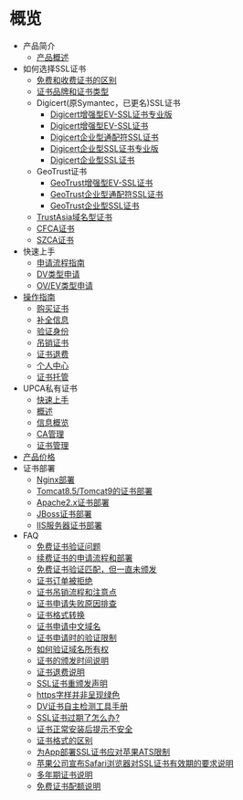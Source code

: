 # 概览


* 产品简介
    * [产品概述](/ussl/concepts/overview)
* 如何选择SSL证书
    * [免费和收费证书的区别](/ussl/process/difference)
    * [证书品牌和证书类型](/ussl/process/brand)
    * Digicert(原Symantec，已更名)SSL证书
        * [Digicert增强型EV-SSL证书专业版](/ussl/process/symantec/evpro)
        * [Digicert增强型EV-SSL证书](/ussl/process/symantec/ev)
        * [Digicert企业型通配符SSL证书](/ussl/process/symantec/ov)
        * [Digicert企业型SSL证书专业版](/ussl/process/symantec/ovpro)
        * [Digicert企业型SSL证书](/ussl/process/symantec/ov2)
    * GeoTrust证书
        * [GeoTrust增强型EV-SSL证书](/ussl/process/geotrust/ev)
        * [GeoTrust企业型通配符SSL证书](/ussl/process/geotrust/ovtong)
        * [GeoTrust企业型SSL证书](/ussl/process/geotrust/ov)
    * [TrustAsia域名型证书](/ussl/process/trustasia)
    * [CFCA证书](/ussl/process/CFCA)
    * [SZCA证书](/ussl/process/SZCA)
* 快速上手
    * [申请流程指南](/ussl/operate/simple)
    * [DV类型申请](/ussl/procedure/dv)
    * [OV/EV类型申请](/ussl/procedure/ovev)
* [操作指南](/ussl/operate)
    * [购买证书](/ussl/operate/buy)
    * [补全信息](/ussl/operate/complete)
    * [验证身份](/ussl/operate/fill)
    * [吊销证书](/ussl/operate/revoke)
    * [证书退费](/ussl/operate/refund)
    * [个人中心](/ussl/operate/grzx)
    * [证书托管](/ussl/operate/upload)
* UPCA私有证书
    * [快速上手](/ussl/upca/ksss)
    * [概述](/ussl/upca/gs)
    * [信息概览](/ussl/upca/xxgl)
    * [CA管理](/ussl/upca/cagl)
    * [证书管理](/ussl/upca/zsgl)
* [产品价格](/ussl/price)
* 证书部署
    * [Nginx部署](/ussl/install/nginx)
    * [Tomcat8.5/Tomcat9的证书部署](/ussl/install/tomcat)
    * [Apache2.x证书部署](/ussl/install/apache)
    * [JBoss证书部署](/ussl/install/jboss)
    * [IIS服务器证书部署](/ussl/install/iis)
* FAQ
    * [免费证书验证问题](/ussl/faq/free)
    * [续费证书的申请流程和部署](/ussl/faq/xufei)
    * [免费证书验证匹配，但一直未颁发](/ussl/faq/banfa)
    * [证书订单被拒绝](/ussl/faq/refuse)
    * [证书吊销流程和注意点](/ussl/faq/jiance)
    * [证书申请失败原因排查](/ussl/faq/fail)
    * [证书格式转换](/ussl/faq/certificateconvert)
    * [证书申请中文域名](/ussl/faq/Chinese)
    * [证书申请时的验证限制](/ussl/faq/zssq)
    * [如何验证域名所有权](/ussl/faq/domain)
    * [证书的颁发时间说明](/ussl/faq/time)
    * [证书退费说明](/ussl/faq/tuifei)
    * [SSL证书重颁发声明](/ussl/faq/regrant)
    * [https字样并非呈现绿色](/ussl/faq/green)
    * [DV证书自主检测工具手册](/ussl/faq/dv)
    * [SSL证书过期了怎么办?](/ussl/faq/expired)
    * [证书正常安装后提示不安全](/ussl/faq/abnormal)
    * [证书格式的区别](/ussl/faq/certificate)
    * [为App部署SSL证书应对苹果ATS限制](/ussl/faq/apple)
    * [苹果公司宣布Safari浏览器对SSL证书有效期的要求说明](/ussl/faq/Safari)
    * [多年期证书说明](/ussl/faq/duonianqi)
    * [免费证书配额说明](/ussl/faq/peie)



